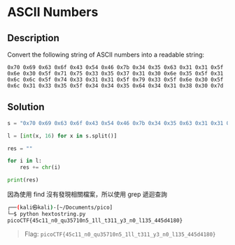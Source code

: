# ASCII Numbers

## Description

Convert the following string of ASCII numbers into a readable string:

`0x70 0x69 0x63 0x6f 0x43 0x54 0x46 0x7b 0x34 0x35 0x63 0x31 0x31 0x5f 0x6e 0x30 0x5f 0x71 0x75 0x33 0x35 0x37 0x31 0x30 0x6e 0x35 0x5f 0x31 0x6c 0x6c 0x5f 0x74 0x33 0x31 0x31 0x5f 0x79 0x33 0x5f 0x6e 0x30 0x5f 0x6c 0x31 0x33 0x35 0x5f 0x34 0x34 0x35 0x64 0x34 0x31 0x38 0x30 0x7d`

## Solution

```python
s = "0x70 0x69 0x63 0x6f 0x43 0x54 0x46 0x7b 0x34 0x35 0x63 0x31 0x31 0x5f 0x6e 0x30 0x5f 0x71 0x75 0x33 0x35 0x37 0x31 0x30 0x6e 0x35 0x5f 0x31 0x6c 0x6c 0x5f 0x74 0x33 0x31 0x31 0x5f 0x79 0x33 0x5f 0x6e 0x30 0x5f 0x6c 0x31 0x33 0x35 0x5f 0x34 0x34 0x35 0x64 0x34 0x31 0x38 0x30 0x7d"

l = [int(x, 16) for x in s.split()]

res = ""

for i in l:
    res += chr(i)

print(res)
```


因為使用 find 沒有發現相關檔案，所以使用 grep 遞迴查詢

```sh
┌──(kali㉿kali)-[~/Documents/pico]
└─$ python hextostring.py
picoCTF{45c11_n0_qu35710n5_1ll_t311_y3_n0_l135_445d4180}
```

> Flag: `picoCTF{45c11_n0_qu35710n5_1ll_t311_y3_n0_l135_445d4180}`
